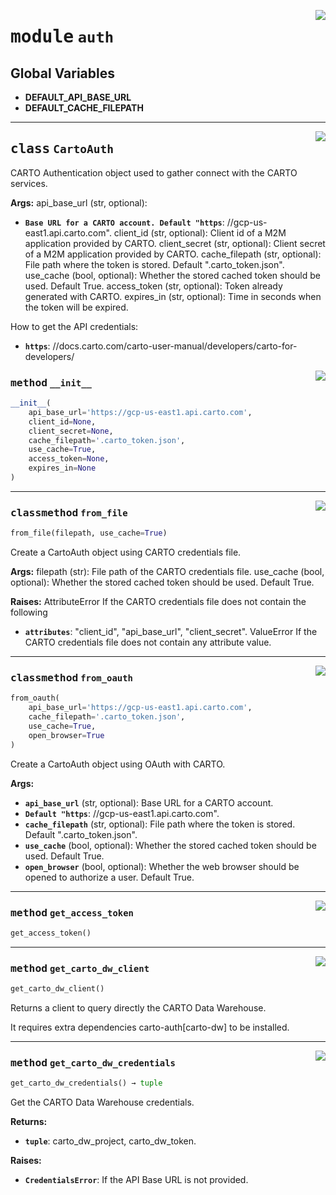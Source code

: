 <!-- markdownlint-disable -->

<a href="../carto_auth/auth.py#L0"><img align="right" style="float:right;" src="https://img.shields.io/badge/-source-cccccc?style=flat-square"></a>

# <kbd>module</kbd> `auth`




**Global Variables**
---------------
- **DEFAULT_API_BASE_URL**
- **DEFAULT_CACHE_FILEPATH**


---

<a href="../carto_auth/auth.py#L14"><img align="right" style="float:right;" src="https://img.shields.io/badge/-source-cccccc?style=flat-square"></a>

## <kbd>class</kbd> `CartoAuth`
CARTO Authentication object used to gather connect with the CARTO services.



**Args:**
  api_base_url (str, optional):
 - <b>`Base URL for a CARTO account. Default "https`</b>: //gcp-us-east1.api.carto.com". client_id (str, optional): Client id of a M2M application provided by CARTO. client_secret (str, optional): Client secret of a M2M application provided by CARTO. cache_filepath (str, optional): File path where the token is stored. Default ".carto_token.json". use_cache (bool, optional): Whether the stored cached token should be used. Default True. access_token (str, optional): Token already generated with CARTO. expires_in (str, optional): Time in seconds when the token will be expired.

How to get the API credentials:
 - <b>`https`</b>: //docs.carto.com/carto-user-manual/developers/carto-for-developers/

<a href="../carto_auth/auth.py#L39"><img align="right" style="float:right;" src="https://img.shields.io/badge/-source-cccccc?style=flat-square"></a>

### <kbd>method</kbd> `__init__`

```python
__init__(
    api_base_url='https://gcp-us-east1.api.carto.com',
    client_id=None,
    client_secret=None,
    cache_filepath='.carto_token.json',
    use_cache=True,
    access_token=None,
    expires_in=None
)
```








---

<a href="../carto_auth/auth.py#L110"><img align="right" style="float:right;" src="https://img.shields.io/badge/-source-cccccc?style=flat-square"></a>

### <kbd>classmethod</kbd> `from_file`

```python
from_file(filepath, use_cache=True)
```

Create a CartoAuth object using CARTO credentials file.



**Args:**
  filepath (str):  File path of the CARTO credentials file.  use_cache (bool, optional):  Whether the stored cached token should be used. Default True.



**Raises:**
  AttributeError  If the CARTO credentials file does not contain the following
 - <b>`attributes`</b>:  "client_id", "api_base_url", "client_secret". ValueError If the CARTO credentials file does not contain any attribute value.

---

<a href="../carto_auth/auth.py#L70"><img align="right" style="float:right;" src="https://img.shields.io/badge/-source-cccccc?style=flat-square"></a>

### <kbd>classmethod</kbd> `from_oauth`

```python
from_oauth(
    api_base_url='https://gcp-us-east1.api.carto.com',
    cache_filepath='.carto_token.json',
    use_cache=True,
    open_browser=True
)
```

Create a CartoAuth object using OAuth with CARTO.



**Args:**

 - <b>`api_base_url`</b> (str, optional):  Base URL for a CARTO account.
 - <b>`Default "https`</b>: //gcp-us-east1.api.carto.com".
 - <b>`cache_filepath`</b> (str, optional):  File path where the token is stored.  Default ".carto_token.json".
 - <b>`use_cache`</b> (bool, optional):  Whether the stored cached token should be used.  Default True.
 - <b>`open_browser`</b> (bool, optional):  Whether the web browser should be opened  to authorize a user. Default True.

---

<a href="../carto_auth/auth.py#L177"><img align="right" style="float:right;" src="https://img.shields.io/badge/-source-cccccc?style=flat-square"></a>

### <kbd>method</kbd> `get_access_token`

```python
get_access_token()
```





---

<a href="../carto_auth/auth.py#L162"><img align="right" style="float:right;" src="https://img.shields.io/badge/-source-cccccc?style=flat-square"></a>

### <kbd>method</kbd> `get_carto_dw_client`

```python
get_carto_dw_client()
```

Returns a client to query directly the CARTO Data Warehouse.

It requires extra dependencies carto-auth[carto-dw] to be installed.

---

<a href="../carto_auth/auth.py#L142"><img align="right" style="float:right;" src="https://img.shields.io/badge/-source-cccccc?style=flat-square"></a>

### <kbd>method</kbd> `get_carto_dw_credentials`

```python
get_carto_dw_credentials() → tuple
```

Get the CARTO Data Warehouse credentials.



**Returns:**

 - <b>`tuple`</b>:  carto_dw_project, carto_dw_token.



**Raises:**

 - <b>`CredentialsError`</b>:  If the API Base URL is not provided.
